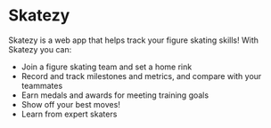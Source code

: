# Skatezy

Skatezy is a web app that helps track your figure skating skills! With Skatezy you can:

* Join a figure skating team and set a home rink  
* Record and track milestones and metrics, and compare with your teammates  
* Earn medals and awards for meeting training goals  
* Show off your best moves!  
* Learn from expert skaters
